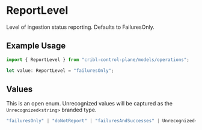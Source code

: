 # ReportLevel

Level of ingestion status reporting. Defaults to FailuresOnly.

## Example Usage

```typescript
import { ReportLevel } from "cribl-control-plane/models/operations";

let value: ReportLevel = "failuresOnly";
```

## Values

This is an open enum. Unrecognized values will be captured as the `Unrecognized<string>` branded type.

```typescript
"failuresOnly" | "doNotReport" | "failuresAndSuccesses" | Unrecognized<string>
```